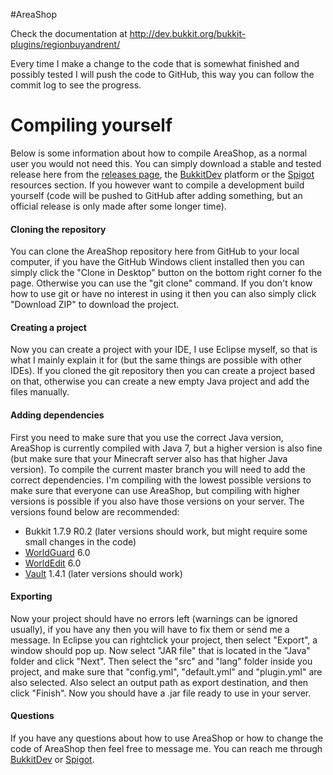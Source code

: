#AreaShop

Check the documentation at http://dev.bukkit.org/bukkit-plugins/regionbuyandrent/

Every time I make a change to the code that is somewhat finished and possibly tested I will push the code to GitHub, this way you can follow the commit log to see the progress.

# Compiling yourself
Below is some information about how to compile AreaShop, as a normal user you would not need this. You can simply download a stable and tested release here from the [releases page](https://github.com/NLthijs48/AreaShop/releases), the [BukkitDev](http://dev.bukkit.org/bukkit-plugins/regionbuyandrent/) platform or the [Spigot](http://www.spigotmc.org/resources/areashop.2991/) resources section. If you however want to compile a development build yourself (code will be pushed to GitHub after adding something, but an official release is only made after some longer time).

#### Cloning the repository
You can clone the AreaShop repository here from GitHub to your local computer, if you have the GitHub Windows client installed then you can simply click the "Clone in Desktop" button on the bottom right corner fo the page. Otherwise you can use the "git clone" command. If you don't know how to use git or have no interest in using it then you can also simply click "Download ZIP" to download the project.

#### Creating a project
Now you can create a project with your IDE, I use Eclipse myself, so that is what I mainly explain it for (but the same things are possible with other IDEs). If you cloned the git repository then you can create a project based on that, otherwise you can create a new empty Java project and add the files manually.

#### Adding dependencies
First you need to make sure that you use the correct Java version, AreaShop is currently compiled with Java 7, but a higher version is also fine (but make sure that your Minecraft server also has that higher Java version). To compile the current master branch you will need to add the correct dependencies. I'm compiling with the lowest possible versions to make sure that everyone can use AreaShop, but compiling with higher versions is possible if you also have those versions on your server. The versions found below are recommended:
- Bukkit 1.7.9 R0.2 (later versions should work, but might require some small changes in the code)
- [WorldGuard](http://dev.bukkit.org/bukkit-plugins/worldguard/files/) 6.0
- [WorldEdit](http://dev.bukkit.org/bukkit-plugins/worldedit/files/) 6.0
- [Vault](http://dev.bukkit.org/bukkit-plugins/vault/files/) 1.4.1 (later versions should work)

#### Exporting
Now your project should have no errors left (warnings can be ignored usually), if you have any then you will have to fix them or send me a message. In Eclipse you can rightclick your project, then select "Export", a window should pop up. Now select "JAR file" that is located in the "Java" folder and click "Next". Then select the "src" and "lang" folder inside you project, and make sure that "config.yml", "default.yml" and "plugin.yml" are also selected. Also select an output path as export destination, and then click "Finish". Now you should have a .jar file ready to use in your server.

#### Questions
If you have any questions about how to use AreaShop or how to change the code of AreaShop then feel free to message me. You can reach me through [BukkitDev](http://dev.bukkit.org/profiles/NLThijs48/) or [Spigot](http://www.spigotmc.org/members/nlthijs48.15658/).
